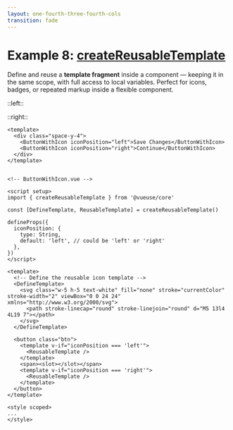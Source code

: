 ```yaml
---
layout: one-fourth-three-fourth-cols
transition: fade
---
```


# Example 8: [createReusableTemplate](https://vueuse.org/core/createReusableTemplate/)

Define and reuse a **template fragment** inside a component — keeping it in the same scope, with full access to local variables. Perfect for icons, badges, or repeated markup inside a flexible component.

::left::

<CreateReusableTemplateDemo />

::right::

```vue
<template>
  <div class="space-y-4">
    <ButtonWithIcon iconPosition="left">Save Changes</ButtonWithIcon>
    <ButtonWithIcon iconPosition="right">Continue</ButtonWithIcon>
  </div>
</template>


<!-- ButtonWithIcon.vue -->

<script setup>
import { createReusableTemplate } from '@vueuse/core'

const [DefineTemplate, ReusableTemplate] = createReusableTemplate()

defineProps({
  iconPosition: {
    type: String,
    default: 'left', // could be 'left' or 'right'
  },
})
</script>

<template>
  <!-- Define the reusable icon template -->
  <DefineTemplate>
    <svg class="w-5 h-5 text-white" fill="none" stroke="currentColor" stroke-width="2" viewBox="0 0 24 24" xmlns="http://www.w3.org/2000/svg">
      <path stroke-linecap="round" stroke-linejoin="round" d="M5 13l4 4L19 7"></path>
    </svg>
  </DefineTemplate>

  <button class="btn">
    <template v-if="iconPosition === 'left'">
      <ReusableTemplate />
    </template>
    <span><slot></slot></span>
    <template v-if="iconPosition === 'right'">
      <ReusableTemplate />
    </template>
  </button>
</template>

<style scoped>
...
</style>
````

<style scoped>
.slidev-layout pre.shiki {
  height: calc(100vh - 430px);
}
</style>


<!--
PRESENTER NOTES:
- Problem it solves: When you need to reuse a **fragment of template** (like an icon, a badge, or a small sub-component) inside a larger component, you usually:
    - Either duplicate the markup (bad for maintenance)
    - Or extract to a new component (but lose access to local variables, reactivity, and context)

- `createReusableTemplate` solves this elegantly:
    - Keeps the fragment inside the same component.
    - Fragment has **full access to local state, props, and methods**.
    - No need for tedious prop drilling or unnecessary emits.
- In this example:
    - We define the icon once.
    - Reuse it either before or after the text in the button.
    - This works even if the icon needed to read some reactive variable from the button itself (for example, `loading` state).

- Common use cases:
    - Repeated icons or badges in flexible layouts (like buttons, cards, list items).
    - Conditional UI fragments in complex components.
    - Keeping markup DRY without losing access to parent’s logic.
-->

